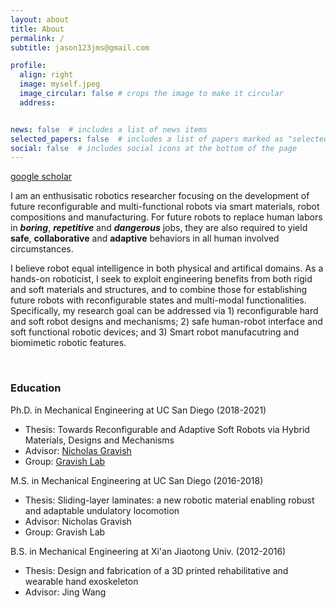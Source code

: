 ```yaml
---
layout: about
title: About
permalink: /
subtitle: jason123jms@gmail.com

profile:
  align: right
  image: myself.jpeg
  image_circular: false # crops the image to make it circular
  address:


news: false  # includes a list of news items
selected_papers: false  # includes a list of papers marked as "selected={true}"
social: false  # includes social icons at the bottom of the page
---
```



[google scholar](https://scholar.google.com/citations?user=HN7FTlYAAAAJ&hl=en)

I am an enthusisatic robotics researcher focusing on the development of future reconfigurable and multi-functional robots via smart materials, robot compositions and manufacturing. For future robots to replace human labors in **_boring_**, **_repetitive_** and **_dangerous_** jobs, they are also required to yield **safe**, **collaborative** and **adaptive** behaviors in all human involved circumstances. 

I believe robot equal intelligence in both physical and artifical domains. As a hands-on roboticist, I seek to exploit engineering benefits from both rigid and soft materials and structures, and to combine those for establishing future robots with reconfigurable states and multi-modal functionalities. Specifically, my research goal can be addressed via 1) reconfigurable hard and soft robot designs and mechanisms; 2) safe human-robot interface and soft functional robotic devices; and 3) Smart robot manufacutring and biomimetic robotic features. 

<br/>

### Education

Ph.D. in Mechanical Engineering at UC San Diego (2018-2021)
- Thesis: Towards Reconfigurable and Adaptive Soft Robots via Hybrid Materials, Designs and Mechanisms
- Advisor: [Nicholas Gravish](http://web.eng.ucsd.edu/~ngravish/)
- Group: [Gravish Lab](http://gravishlab.ucsd.edu/)

M.S. in Mechanical Engineering at UC San Diego (2016-2018)
- Thesis: Sliding-layer laminates: a new robotic material enabling robust and adaptable undulatory locomotion
- Advisor: Nicholas Gravish
- Group: Gravish Lab

B.S. in Mechanical Engineering at Xi'an Jiaotong Univ. (2012-2016)
- Thesis: Design and fabrication of a 3D printed rehabilitative and wearable hand exoskeleton 
- Advisor: Jing Wang
